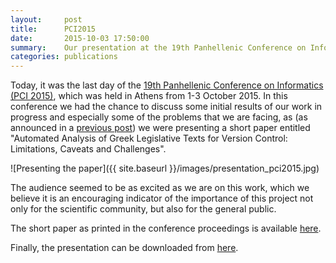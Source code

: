 ```yaml
---
layout:     post
title:      PCI2015
date:       2015-10-03 17:50:00
summary:    Our presentation at the 19th Panhellenic Conference on Informatics
categories: publications
---
```


Today, it was the last day of the [19th Panhellenic Conference on Informatics (PCI 2015)](http://pci2015.teiath.gr), which was held in Athens from 1-3 October 2015. In this conference we had the chance to discuss some initial results of our work in progress and especially some of the problems that we are facing, as (as announced in a [previous post](http://www.openlaws.gr/publications/2015/06/29/PCI2015/)) we were presenting a short paper entitled "Automated Analysis of Greek Legislative Texts for Version Control: Limitations, Caveats and Challenges".

![Presenting the paper]({{ site.baseurl }}/images/presentation_pci2015.jpg)

The audience seemed to be as excited as we are on this work, which we believe it is an encouraging indicator of the importance of this project not only for the scientific community, but also for the general public.

The short paper as printed in the conference proceedings is available [here](http://dl.acm.org/citation.cfm?id=2801948.2802037).

Finally, the presentation can be downloaded from [here](https://www.dropbox.com/s/thyijzicucllv5q/pci2015_presentation.pdf?dl=0).






